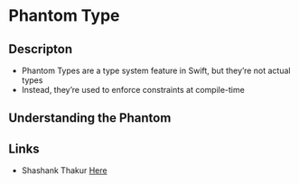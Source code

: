 # Phantom Type

## Descripton
- Phantom Types are a type system feature in Swift, but they’re not actual types
- Instead, they’re used to enforce constraints at compile-time

## Understanding the Phantom


## Links
- Shashank Thakur [Here](https://levelup.gitconnected.com/phantom-types-in-swift-c6e6374386bf)
